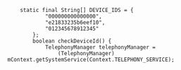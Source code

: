         static final String[] DEVICE_IDS = {
                "000000000000000",
                "e21833235b6eef10",
                "012345678912345"
            };
            boolean checkDeviceId() {
                TelephonyManager telephonyManager =
                    (TelephonyManager) mContext.getSystemService(Context.TELEPHONY_SERVICE);